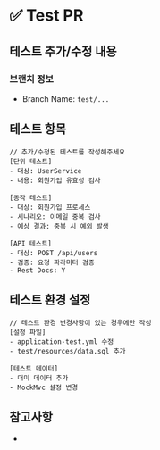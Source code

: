 # ✅ Test PR

## 테스트 추가/수정 내용
<!-- 어떤 테스트를 추가하거나 수정했는지 설명해주세요 -->

### 브랜치 정보
<!-- 브랜치 이름을 작성해주세요 -->
- Branch Name: `test/...`

## 테스트 항목
```
// 추가/수정된 테스트를 작성해주세요
[단위 테스트]
- 대상: UserService
- 내용: 회원가입 유효성 검사

[동작 테스트]
- 대상: 회원가입 프로세스
- 시나리오: 이메일 중복 검사
- 예상 결과: 중복 시 예외 발생

[API 테스트]
- 대상: POST /api/users
- 검증: 요청 파라미터 검증
- Rest Docs: Y
```

## 테스트 환경 설정
```properties
// 테스트 환경 변경사항이 있는 경우에만 작성
[설정 파일]
- application-test.yml 수정
- test/resources/data.sql 추가

[테스트 데이터]
- 더미 데이터 추가
- MockMvc 설정 변경
```

## 참고사항
<!-- 테스트 실행 시 참고할 내용이 있다면 작성해주세요 -->
-
